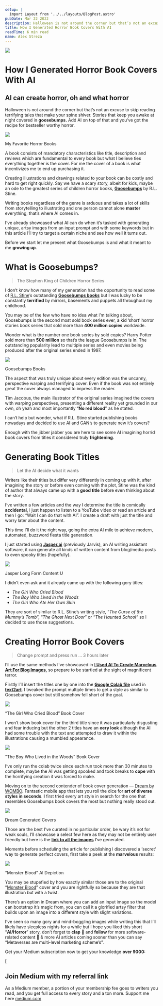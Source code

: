 ```yaml
---
setup: |
  import Layout from '../../layouts/BlogPost.astro'
pubDate: Mar 22 2022
description: Halloween is not around the corner but that’s not an excuse to skip reading terrifying tales that make your spine shiver. Stories that keep you awake at night covered in goosebumps. Add AI on top of…
title: How I Generated Horror Book Covers With AI
readTime: 6 min read
name: Alex Streza
---
```


![](https://miro.medium.com/max/700/1*pd4T7Gqz9k_pX22172HwPw.png)

# How I Generated Horror Book Covers With AI

## AI can create horror, oh and what horror

Halloween is not around the corner but that’s not an excuse to skip reading terrifying tales that make your spine shiver. Stories that keep you awake at night covered in **goosebumps.** Add AI on top of that and you’ve got the recipe for bestseller worthy horror.

![](https://miro.medium.com/max/700/1*nFKq9IcEODT_ncMNmhAEuw.png)

My Favorite Horror Books

A book consists of mandatory characteristics like title, description and reviews which are fundamental to every book but what I believe ties everything together is the cover. For me the cover of a book is what incentivizes me to end up purchasing it.

Creating illustrations and drawings related to your book can be costly and hard to get right quickly. Say we have a scary story, albeit for kids, maybe an ode to the greatest series of children horror books, [**Goosebumps**](https://goosebumps.fandom.com/wiki/Goosebumps_Wiki) by R.L. Stine.

Writing books regardless of the genre is arduous and takes a lot of skills from storytelling to illustrating and one person cannot alone **master** everything, that’s where AI comes in.

I’ve already showcased what AI can do when it’s tasked with generating unique, artsy images from an input prompt and with some keywords but in this article I’ll try to target a certain niche and see how well it turns out.

Before we start let me present what Goosebumps is and what it meant to me **growing up**.

# What is Goosebumps?

> The Stephen King of Children Horror Series

I don’t know how many of my generation had the opportunity to read some of [R.L. Stine](https://twitter.com/rl_stine)’s outstanding [**Goosebumps books**](https://goosebumps.fandom.com/wiki/Goosebumps_Wiki) but I was lucky to be constantly **terrified** by mirrors, basements and puppets all throughout my childhood.

You may be of the few who have no idea what I’m talking about, Goosebumps is the second most sold book series ever, a kid ‘short’ horror stories book series that sold more than **400 million copies** worldwide.

Wonder what is the number one book series by sold copies? Harry Potter sold more than **500 million** so that’s the league Goosebumps is in. The outstanding popularity lead to multiple series and even movies being produced after the original series ended in 1997.

![](https://miro.medium.com/max/700/1*Sfdt4OcIvwI7xtLMgU2mKg.png)

Goosebumps Books

The aspect that was truly unique about every edition was the uncanny, perspective warping and terrifying cover. Even if the book was not entirely great the cover always managed to impress the reader.

Tim Jacobus, the main illustrator of the original series imagined the covers with warping perspectives, presenting a different reality yet grounded in our own, oh yeah and most importantly “**No red blood**” as he stated.

I can’t help but wonder, what if R.L. Stine started publishing books nowadays and decided to use AI and GAN’s to generate new it’s covers?

Enough with the jibber jabber you are here to see some AI imagining horrid book covers from titles it considered truly **frightening**.

# Generating Book Titles

> Let the AI decide what it wants

Writers like their titles but differ very differently in coming up with it, after imagining the story or before even coming with the plot, Stine was the kind of author that always came up with a **good title** before even thinking about the story.

I’ve written a few articles and the way I determine the title is comically **accidental**, I just happen to listen to a YouTube video or read an article and then I go: “Wait I can do that with AI”. I create a draft with just the title and worry later about the content.

This time I’ll do it the right way, going the extra AI mile to achieve modern, automated, buzzword fiesta title generation.

I just started using [**Jasper.ai**](https://jasper.ai/) (previously Jarvis), an AI writing assistant software, it can generate all kinds of written content from blog/media posts to even spooky titles (hopefully).

![](https://miro.medium.com/max/700/1*8AlsyZTBe3mcQAXGV7pOaw.png)

Jasper Long Form Content U

I didn’t even ask and it already came up with the following gory titles:

- _The Girl Who Cried Blood_
- _The Boy Who Lived in the Woods_
- _The Girl Who Ate Her Own Skin_

They are sort of similar to R.L. Stine’s writing style, “_The Curse of the Mummy’s Tomb_”, “_The Ghost Next Door_” or “_The Haunted School”_ so I decided to use those suggestions.

# Creating Horror Book Covers

> Change prompt and press run … 3 hours later

I’ll use the same methods I’ve showcased in [**I Used AI To Create Marvelous Art For Blog Images**](/@alex.streza/i-used-ai-to-create-marvelous-art-for-blog-images-17cb67ffa816), so prepare to be startled at the sight of magnificent terror.

Firstly I’ll insert the titles one by one into the [**Google Colab file**](https://colab.research.google.com/github/mfrashad/text2art/blob/main/text2art.ipynb) used in [**text2art**](https://text2art.com/). I tweaked the prompt multiple times to get a style as similar to Goosebumps cover but still somehow fell short of the goal.

![](https://miro.medium.com/max/340/1*jC7a9CyZk8ZJ0Yat1wkPKA.png)

“The Girl Who Cried Blood” Book Cover

I won’t show book cover for the third title since it was particularly disgusting and fear inducing but the other 2 titles have an **eery look** although the AI had some trouble with the text and attempted to draw it within the illustrations causing a mumbled appearance.

![](https://miro.medium.com/max/340/1*cayBdwj2EJALGbHp5q2wzA.png)

“The Boy Who Lived in the Woods” Book Cover

I’ve only run the colab twice since each run took more than 30 minutes to complete, maybe the AI was getting spooked and took breaks to **cope** with the horrifying creation it was forced to make.

Moving on to the second contender of book cover generation — [Dream by WOMBO](https://www.wombo.art/). Fantastic mobile app that lets you roll the dice for **art of diverse styles in seconds**. I first tried every art style in search for the one that resembles Goosebumps book covers the most but nothing really stood out.

![](https://miro.medium.com/max/700/1*kfWfnJFv9t0BpwJZCqmK6w.png)

Dream Generated Covers

Those are the best I’ve curated in no particular order, be wary it’s not for weak souls, I’ll showcase a select few here as they may not be entirely user friendly but here is the [**link to all the images**](https://postimg.cc/gallery/bjNRZ7K) I’ve generated.

Moments before scheduling the article for publishing I discovered a ‘secret’ way to generate perfect covers, first take a peek at the **marvelous** results:

![](https://miro.medium.com/proxy/1*i3ZdPVw-kRgP-C4Td4jrrw.png)

“Monster Blood” AI Depiction

You may be stupefied by how exactly similar those are to the original “[Monster Blood](https://goosebumps.fandom.com/wiki/Monster_Blood)” cover and you are rightfully so because they are that illustration but with a twist.

There’s an option in Dream where you can add an input image so the model can bootstrap it’s magic from, you can call it a glorified artsy filter that builds upon an image into a different style with slight variations.

I’ve seen so many gory and mind-boggling images while writing this that I’ll likely have sleepless nights for a while but I hope you liked this short “**AI/Horror**” story, don’t forget to **clap** 👏 and **follow** for more software-related content 🚀 & more AI articles coming sooner than you can say “Metaverses are multi-level marketing scheme’s”.

Get your Medium subscription now to get your knowledge **over 9000:**

[

## Join Medium with my referral link

As a Medium member, a portion of your membership fee goes to writers you read, and you get full access to every story and a ton more. Support me here [medium.com](https://medium.com/@alex.streza/membership)
